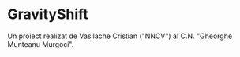 # GravityShift
Un proiect realizat de Vasilache Cristian ("NNCV") al C.N. "Gheorghe Munteanu Murgoci".

